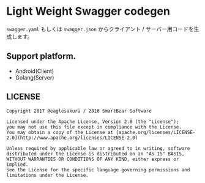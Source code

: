 # Light Weight Swagger codegen

`swagger.yaml` もしくは `swagger.json` からクライアント / サーバー用コードを生成します。

## Support platform.

 * Android(Client)
 * Golang(Server)

## LICENSE

```
Copyright 2017 @eaglesakura / 2016 SmartBear Software

Licensed under the Apache License, Version 2.0 (the "License");
you may not use this file except in compliance with the License.
You may obtain a copy of the License at [apache.org/licenses/LICENSE-2.0](http://www.apache.org/licenses/LICENSE-2.0)

Unless required by applicable law or agreed to in writing, software
distributed under the License is distributed on an "AS IS" BASIS,
WITHOUT WARRANTIES OR CONDITIONS OF ANY KIND, either express or implied.
See the License for the specific language governing permissions and
limitations under the License.
```
